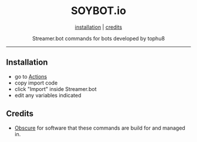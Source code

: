 <h1 align="center">SOYBOT.io</h1>
<p align="center">
  <a href="#installation">installation</a> |
  <a href="#credits">credits</a>
</p>
<p align="center">Streamer.bot commands for bots developed by tophu8</p>

---

## Installation

  - go to [Actions](https://github.com/tophu8/SOYBOT.io/tree/main/actions)
  - copy import code
  - click "Import" inside Streamer.bot
  - edit any variables indicated

## Credits

- [Obscure](https://github.com/Streamerbot/Streamer.bot) for software that these commands are build for and managed in.
